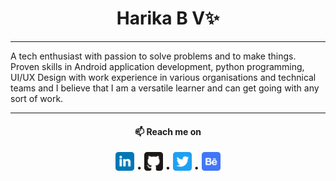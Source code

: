 <h1 align='center'>Harika B V✨</h1>

---

A tech enthusiast with passion to solve problems and to make things. Proven skills in Android application development, python programming, UI/UX Design with work experience in various organisations and technical teams and I believe that I am a versatile learner and can get going with any sort of work.

---

<h4 align='center'>📫 Reach me on</h4><p align ='center'><a href = https://www.linkedin.com/in/harikabv><img src=https://raw.githubusercontent.com/edent/SuperTinyIcons/master/images/svg/linkedin.svg height='30' weight='30'></a> • <a href = https://github.com/harikabv><img src=https://raw.githubusercontent.com/edent/SuperTinyIcons/master/images/svg/github.svg height='30' weight='30'></a> • <a href = https://twitter.com/harikabv><img src=https://raw.githubusercontent.com/edent/SuperTinyIcons/master/images/svg/twitter.svg height='30' weight='30'></a> • <a href = https://www.behance.net/harikabv><img src=https://raw.githubusercontent.com/edent/SuperTinyIcons/master/images/svg/behance.svg height='30' weight='30'></a></p>

